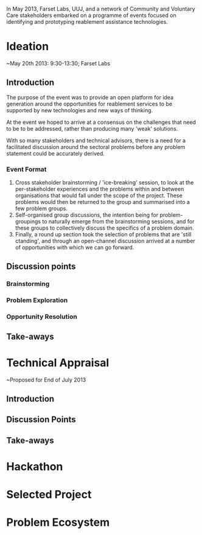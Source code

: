 In May 2013, Farset Labs, UUJ, and a network of Community and Voluntary Care stakeholders embarked on a programme of events focused on identifying and prototyping reablement assistance technologies.

Ideation
========

~May 20th 2013: 9:30-13:30; Farset Labs

Introduction
------------

The purpose of the event was to provide an open platform for idea generation around the opportunities for reablement services to be supported by new technologies and new ways of thinking.

At the event we hoped to arrive at a consensus on the challenges that need to be to be addressed, rather than producing many 'weak' solutions.

With so many stakeholders and technical advisors, there is a need for a facilitated discussion around the sectoral problems before any problem statement could be accurately derived.

### Event Format

1.  Cross stakeholder brainstorming / 'ice-breaking' session, to look at the per-stakeholder experiences and the problems within and between organisations that would fall under the scope of the project. These problems would then be returned to the group and summarised into a few problem groups.
2.  Self-organised group discussions, the intention being for problem-groupings to naturally emerge from the brainstorming sessions, and for these groups to collectively discuss the specifics of a problem domain.
3.  Finally, a round up section took the selection of problems that are 'still ctanding', and through an open-channel discussion arrived at a number of opportunities with which we can go forward.

Discussion points
-----------------

### Brainstorming

### Problem Exploration

### Opportunity Resolution

Take-aways
----------

Technical Appraisal
===================

~Proposed for End of July 2013

Introduction
------------

Discussion Points
-----------------

Take-aways
----------

Hackathon
=========

Selected Project
================

Problem Ecosystem
=================
